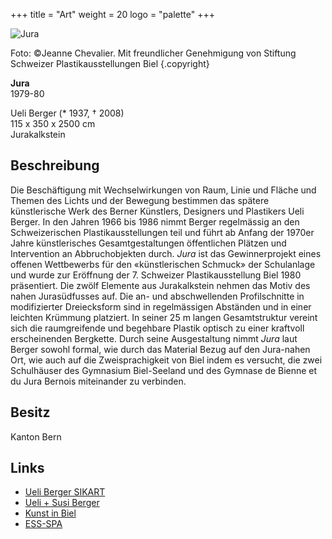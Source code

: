 +++
title = "Art"
weight = 20
logo = "palette"
+++

![Jura](/images/jura.jpg)

Foto: ©Jeanne Chevalier. Mit freundlicher Genehmigung von Stiftung Schweizer Plastikausstellungen Biel
{.copyright}

**Jura**  
1979-80

Ueli Berger (* 1937, † 2008)  
115 x 350 x 2500 cm  
Jurakalkstein

## Beschreibung

Die Beschäftigung mit Wechselwirkungen von Raum, Linie und Fläche und Themen des Lichts und der Bewegung bestimmen das spätere künstlerische Werk des Berner Künstlers, Designers und Plastikers Ueli Berger. In den Jahren 1966 bis 1986 nimmt Berger regelmässig an den Schweizerischen Plastikausstellungen teil und führt ab Anfang der 1970er Jahre künstlerisches Gesamtgestaltungen öffentlichen Plätzen und Intervention an Abbruchobjekten durch. *Jura* ist das Gewinnerprojekt eines offenen Wettbewerbs für den «künstlerischen Schmuck» der Schulanlage und wurde zur Eröffnung der 7. Schweizer Plastikausstellung Biel 1980 präsentiert. Die zwölf Elemente aus Jurakalkstein nehmen das Motiv des nahen Jurasüdfusses auf. Die an- und abschwellenden Profilschnitte in modifizierter Dreiecksform sind in regelmässigen Abständen und in einer leichten Krümmung platziert. In seiner 25 m langen Gesamtstruktur vereint sich die raumgreifende und begehbare Plastik optisch zu einer kraftvoll erscheinenden Bergkette. Durch seine Ausgestaltung nimmt *Jura* laut Berger sowohl formal, wie durch das Material Bezug auf den Jura-nahen Ort, wie auch auf die Zweisprachigkeit von Biel indem es versucht, die zwei Schulhäuser des Gymnasium Biel-Seeland und des Gymnase de Bienne et du Jura Bernois miteinander zu verbinden. 

## Besitz

Kanton Bern

## Links	

- [Ueli Berger SIKART](https://recherche.sik-isea.ch/sik:person-4002032/in/sikart/)
- [Ueli + Susi Berger](https://www.usberger.ch/)
- [Kunst in Biel](https://kunst-in-biel.ch/de/werke/)
- [ESS-SPA](https://ess-spa.ch/de/news/framing-sculptures)